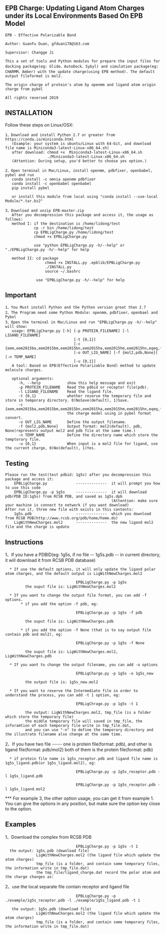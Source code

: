 EPB Charge: Updating Ligand Atom Charges under its Local Environments Based On EPB Model
----------------------------------------------------------------------------------------
    EPB - Effective Polarizable Bond

    Author: GuanFu Duan, gfduan178@163.com

    Supervisor: Changge Ji

    This a set of tools and Python modules for prepare the input files for docking package(eg: Glide、AutoDock、Sybyl) and simulation package(eg: CHARMM、Amber) with the update charge(using EPB method). The default output fileformat is mol2.

    The origin charge of protein's atom by openmm and ligand atom origin charge from pybel

    All rights reversed 2019

INSTALLATION
------------
Follow these steps on Linux/OSX:

    1、Download and install Python 2.7 or greater from https://conda.io/miniconda.html
       (Example: your system is ubuntu/Linux with 64-bit, and download file name is Miniconda3-latest-Linux-x86_64.sh)
       after download: chmod +x  Miniconda3-latest-Linux-x86_64.sh
                       ./Miniconda3-latest-Linux-x86_64.sh
       (Attention: During setup, you'd better to choose yes option.)
       
    2、Open terminal in Mac/Linux, install openmm, pdbfixer, openbabel, pybel and run
       conda install -c omnia openmm pdbfixer
       conda install -c openbabel openbabel
       pip install pybel
       
       or install this module from local using "conda install --use-local Module/*.tar.bz2"
       
    3、Download and unzip EPB-master.zip
       After you decompression this package and access it, the usage as follows:
       method I: if the destination is /home/lidong/test
                 cp -r bin /home/lidong/test
                 cp EPBLigCharge.py /home/lidong/test
                 chmod +x EPBLigCharge.py

                 use "python EPBLigCharge.py -h/--help" or "./EPBLigCharge.py -h/--help" for help
    
       method II: cd package
                      chmod +x INSTALL.py .epblib/EPBLigCharge.py
                      ./INSTALL.py
                      source ~/.bashrc

                  use "EPBLigCharge.py -h/--help" for help

Important
---------
    1、You Must install Python and the Python version great than 2.7
    2、The Program need some Python Module: openmm、pdbfixer、openbael and Pybel
    3、Open the terminal in Mac/Linux and run "EPBLigCharge.py -h/--help" will show:
       usage: EPBLigCharge.py [-h] [-p PROTEIN_FILENAME] [-l LIGAND_FILENAME] 
                                   [-t {0,1}]
                                   [-c {eem,eem2015ba,eem2015bm,eem2015bn,eem2015ha,eem2015hm,eem2015hn,eqeq,fromfile,gasteiger..}]
                                   [-o OUT_LIG_NAME] [-f {mol2,pdb,None}] [-n TEMP_NAME]
                                   [-u {0,1}]
       A tool: Based on EPB(Effective Polarizable Bond) method to update molecule charges.

       optional arguments:
          -h, --help            show this help message and exit
          -p PROTEIN_FILENAME   Read the pdbid or receptor file(pdb).
          -l LIGAND_FILENAME    Read the ligand file.
          -t {0,1}              whether reserve the temporary file and store in temporary directory. 0)NoSave(default), 1)Save.
          -c                    {eem,eem2015ba,eem2015bm,eem2015bn,eem2015ha,eem2015hm,eem2015hn,eqeq,fromfile,gasteiger...}
                                the charge model using in pybel format convert.
          -o OUT_LIG_NAME       Define the output filename.
          -f {mol2,pdb,None}    Output format: mol2(default), pdb, None(represents output mol2 and pdb file at the same time.)
          -n TEMP_NAME          Define the directory name which store the temptorary file.
          -u {0,1}              When input is a mol2 file for ligand, use the current charge, 0)No(default), 1)Yes.

Testing
-------
    Please run the test(test pdbid: 1g5s) after you decompression this package and access it:
        EPBLigCharge.py             --------------  it will prompt you how to use this code
        EPBLigCharge.py -p 1g5s     --------------  it will download pdb(PDB ID:1g5s) from RCSB PDB, and saved as 1g5s.dpb
                                                    (Attention: make sure your machine is connect to network if you want download)
    After run it, three new file with exists in this contents:
        1g5s.pdb                    --------------  which you download from RCSB PDB(http://www.rcsb.org/pdb/home/home.do)
        LigWithNewCharges.mol2      --------------  the new ligand mol2 file and the charge is update

Instructions
------------
   1、If you have a PDBID(eg: 1g5s, if no file -- 1g5s.pdb -- in current directory, it will download it from RCSB PDB database)
      
      * If use the default options, it will only update the ligand polar atom charges, and the default output is LigWithNewCharges.mol2 
        
                                    EPBLigCharge.py -p 1g5s
             the ouput file is: LigWithNewCharges.mol2
             
      * If you want to change the output file format, you can add -f options.
           * if you add the option -f pdb, eg:
        
                                    EPBLigCharge.py -p 1g5s -f pdb
        
             the ouput file is: LigWithNewCharges.pdb
             
           * if you add the option -f None (that is to say output file contain pdb and mol2), eg:
        
                                    EPBLigCharge.py -p 1g5s -f None
        
             the ouput file is: LigWithNewCharges.mol2, LigWithNewCharges.pdb
             
      * If you want to change the output filename, you can add -o options

                                    EPBLigCharge.py -p 1g5s -o 1g5s_new
       
             the output file is: 1g5s_new.mol2 
       
      * If you want to reserve the Intermediate file in order to understand the process, you can add -t 1 option, eg:
   
                                    EPBLigChrage.py -p 1g5s -t 1

             the output: LigWithNewCharges.mol2, tmp_file (is a folder which store the temporary file)
             the middle temporary file will saved in tmp_file, the inforamtion of each temporary file write in tmp_file.dat,
             and you can use "-n" to define the temporary directory and the illustrate filename also change at the same time.
   
   2、If you have two file ----- one is protein file(format: pdb), and other is ligand file(format: pdb/mol2)
                                 both of them is the protein file(format: pdb)
   
      * if protein file name is 1g5s_receptor.pdb and ligand file name is 1g5s_ligand.pdb(or 1g5s_ligand.mol2), eg:
      
                                    EPBLigCharge.py -p 1g5s_receptor.pdb -l 1g5s_ligand.pdb
                  
                                    EPBLigCharge.py -p 1g5s_receptor.pdb -l 1g5s_ligand.mol2
      
   *** For example 3, the other option usage, you can get it from example 1.
       You can give the options in any position, but make sure the option key close to the option.

Examples
--------
   1、Download the complex from RCSB PDB
   
                                    EPBLigCharge.py -p 1g5s -t 1
      the output: 1g5s.pdb (download file)
                  LigWithNewCharges.mol2 (the ligand file which update the atom charges)
                  tmp_file (is a folder, and contain some temporary files, the information write in tmp_file.dat)
                  the tmp_file/ligand_charge.dat record the polar atom and the charge changes as:
                  
                  
   2、use the local separate file contain receptor and ligand file
   
                                    EPBLigCharge.py -p ./example/1g5s_receptor.pdb -l ./example/1g5s_ligand.pdb -t 1
       
       the output: 1g5s.pdb (download file)
                  LigWithNewCharges.mol2 (the ligand file which update the atom charges)
                  tmp_file (is a folder, and contain some temporary files, the information write in tmp_file.dat)
